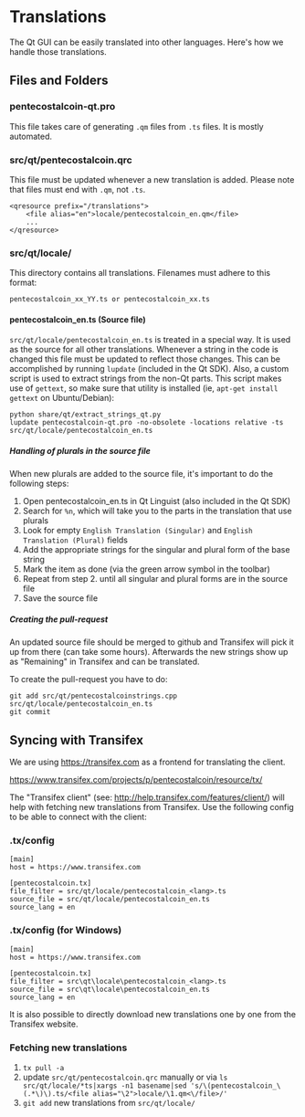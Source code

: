 Translations
============

The Qt GUI can be easily translated into other languages. Here's how we
handle those translations.

Files and Folders
-----------------

### pentecostalcoin-qt.pro

This file takes care of generating `.qm` files from `.ts` files. It is mostly
automated.

### src/qt/pentecostalcoin.qrc

This file must be updated whenever a new translation is added. Please note that
files must end with `.qm`, not `.ts`.

    <qresource prefix="/translations">
        <file alias="en">locale/pentecostalcoin_en.qm</file>
        ...
    </qresource>

### src/qt/locale/

This directory contains all translations. Filenames must adhere to this format:

    pentecostalcoin_xx_YY.ts or pentecostalcoin_xx.ts

#### pentecostalcoin_en.ts (Source file)

`src/qt/locale/pentecostalcoin_en.ts` is treated in a special way. It is used as the
source for all other translations. Whenever a string in the code is changed
this file must be updated to reflect those changes. This can be accomplished
by running `lupdate` (included in the Qt SDK). Also, a custom script is used
to extract strings from the non-Qt parts. This script makes use of `gettext`,
so make sure that utility is installed (ie, `apt-get install gettext` on 
Ubuntu/Debian):

    python share/qt/extract_strings_qt.py
    lupdate pentecostalcoin-qt.pro -no-obsolete -locations relative -ts src/qt/locale/pentecostalcoin_en.ts
    
##### Handling of plurals in the source file

When new plurals are added to the source file, it's important to do the following steps:

1. Open pentecostalcoin_en.ts in Qt Linguist (also included in the Qt SDK)
2. Search for `%n`, which will take you to the parts in the translation that use plurals
3. Look for empty `English Translation (Singular)` and `English Translation (Plural)` fields
4. Add the appropriate strings for the singular and plural form of the base string
5. Mark the item as done (via the green arrow symbol in the toolbar)
6. Repeat from step 2. until all singular and plural forms are in the source file
7. Save the source file

##### Creating the pull-request

An updated source file should be merged to github and Transifex will pick it
up from there (can take some hours). Afterwards the new strings show up as "Remaining"
in Transifex and can be translated.

To create the pull-request you have to do:

    git add src/qt/pentecostalcoinstrings.cpp src/qt/locale/pentecostalcoin_en.ts
    git commit

Syncing with Transifex
----------------------

We are using https://transifex.com as a frontend for translating the client.

https://www.transifex.com/projects/p/pentecostalcoin/resource/tx/

The "Transifex client" (see: http://help.transifex.com/features/client/)
will help with fetching new translations from Transifex. Use the following
config to be able to connect with the client:

### .tx/config

    [main]
    host = https://www.transifex.com

    [pentecostalcoin.tx]
    file_filter = src/qt/locale/pentecostalcoin_<lang>.ts
    source_file = src/qt/locale/pentecostalcoin_en.ts
    source_lang = en
    
### .tx/config (for Windows)

    [main]
    host = https://www.transifex.com

    [pentecostalcoin.tx]
    file_filter = src\qt\locale\pentecostalcoin_<lang>.ts
    source_file = src\qt\locale\pentecostalcoin_en.ts
    source_lang = en

It is also possible to directly download new translations one by one from the Transifex website.

### Fetching new translations

1. `tx pull -a`
2. update `src/qt/pentecostalcoin.qrc` manually or via
   `ls src/qt/locale/*ts|xargs -n1 basename|sed 's/\(pentecostalcoin_\(.*\)\).ts/<file alias="\2">locale/\1.qm<\/file>/'`
3. `git add` new translations from `src/qt/locale/`
